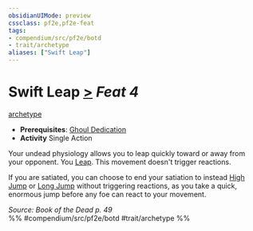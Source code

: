 ```yaml
---
obsidianUIMode: preview
cssclass: pf2e,pf2e-feat
tags:
- compendium/src/pf2e/botd
- trait/archetype
aliases: ["Swift Leap"]
---
```

# Swift Leap  [>](chapter-9-playing-the-game.md#Actions "Single Action") *Feat 4*  
[archetype](archetype.md "Archetype Feat Trait")  

- **Prerequisites**: [Ghoul Dedication](ghoul-dedication-botd.md)
- **Activity** Single Action

Your undead physiology allows you to leap quickly toward or away from your opponent. You [Leap](leap.md). This movement doesn't trigger reactions.

If you are satiated, you can choose to end your satiation to instead [High Jump](high-jump.md) or [Long Jump](long-jump.md) without triggering reactions, as you take a quick, enormous jump before any foe can react to your movement.

*Source: Book of the Dead p. 49*  
%% #compendium/src/pf2e/botd #trait/archetype %%